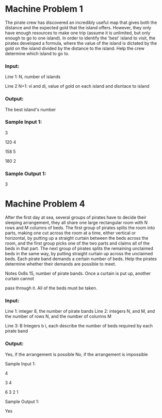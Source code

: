 
# Machine Problem 1
The pirate crew has discovered an incredibly useful map that gives both the distance and the expected gold that the island offers. However, 
they only have enough resources to make one trip (assume it is unlimited, but only enough to go to one island). In order to identify the 'best' island to visit, 
the pirates developed a formula, where the value of the island is dictated by the gold on the island divided by the distance to the island. 
Help the crew determine which island to go to.

### Input:

Line 1: N, number of islands

Line 2 N+1: vi and di, value of gold on each island and disntace to island

### Output:

The best island's number

### Sample Input 1:

3 

120 4

158 5

180 2

### Sample Output 1:

3



# Machine Problem 4

After the first day at sea, several groups of pirates have to decide their sleeping arrangement, they all share one large rectangular room with N rows and M columns of beds. The first group of pirates splits the room into parts, making one cut across the room at a time, either vertical or horizontal, by putting up a straight curtain between the beds across the room, and the first group picks one of the two parts and claims all of the beds in that part. The next group of pirates splits the remaining unclaimed beds in the same way, by putting straight curtain up across the unclaimed beds. Each pirate band demands a certain number of beds. Help the pirates determine whether their demands are possible to meet.

Notes 0x8s 15, number of pirate bands. Once a curtain is put up, another curtain cannot

pass through it. All of the beds must be taken.

### Input:

Line 1: integer 8, the number of pirate bands Line 2: integers N, and M, and the number of rows N, and the number of columns M

Line 3: B Integers b i, each describe the number of beds required by each pirate band

### Output:

Yes, if the arrangement is possible No, if the arrangement is impossible

Sample Input 1:

4 

3 4

6 3 2 1

Sample Output 1:

Yes
